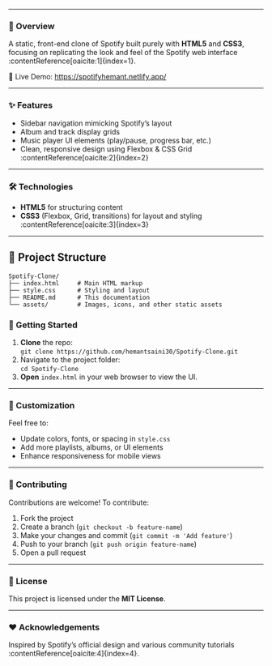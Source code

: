 
---

### 🎯 Overview

A static, front-end clone of Spotify built purely with **HTML5** and **CSS3**, focusing on replicating the look and feel of the Spotify web interface :contentReference[oaicite:1]{index=1}.

📌 Live Demo: https://spotifyhemant.netlify.app/

---

### ✨ Features

- Sidebar navigation mimicking Spotify’s layout  
- Album and track display grids  
- Music player UI elements (play/pause, progress bar, etc.)  
- Clean, responsive design using Flexbox & CSS Grid :contentReference[oaicite:2]{index=2}

---

### 🛠 Technologies

- **HTML5** for structuring content  
- **CSS3** (Flexbox, Grid, transitions) for layout and styling :contentReference[oaicite:3]{index=3}

---

## 📁 Project Structure

```
Spotify-Clone/
├── index.html     # Main HTML markup
├── style.css      # Styling and layout
├── README.md      # This documentation
└── assets/        # Images, icons, and other static assets
```

### 🚀 Getting Started

1. **Clone** the repo:  
   `git clone https://github.com/hemantsaini30/Spotify-Clone.git`  
2. Navigate to the project folder:  
   `cd Spotify-Clone`  
3. **Open** `index.html` in your web browser to view the UI.

---

### 🧩 Customization

Feel free to:

- Update colors, fonts, or spacing in `style.css`  
- Add more playlists, albums, or UI elements  
- Enhance responsiveness for mobile views

---

### 🤝 Contributing

Contributions are welcome! To contribute:

1. Fork the project  
2. Create a branch (`git checkout -b feature-name`)  
3. Make your changes and commit (`git commit -m 'Add feature'`)  
4. Push to your branch (`git push origin feature-name`)  
5. Open a pull request

---

### 📄 License

This project is licensed under the **MIT License**.

---

### ❤️ Acknowledgements

Inspired by Spotify’s official design and various community tutorials :contentReference[oaicite:4]{index=4}.
